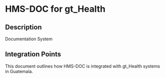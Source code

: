 # HMS-DOC for gt_Health

## Description

Documentation System

## Integration Points

This document outlines how HMS-DOC is integrated with gt_Health systems in Guatemala.
